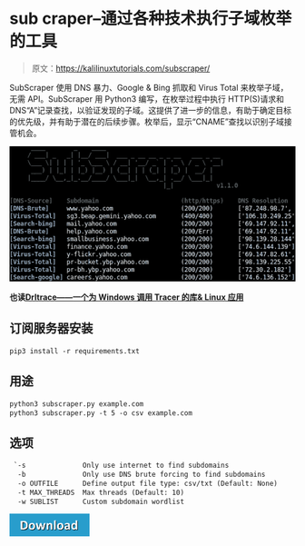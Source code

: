# sub craper–通过各种技术执行子域枚举的工具

> 原文：<https://kalilinuxtutorials.com/subscraper/>

SubScraper 使用 DNS 暴力、Google & Bing 抓取和 Virus Total 来枚举子域，无需 API。SubScraper 用 Python3 编写，在枚举过程中执行 HTTP(S)请求和 DNS“A”记录查找，以验证发现的子域。这提供了进一步的信息，有助于确定目标的优先级，并有助于潜在的后续步骤。枚举后，显示“CNAME”查找以识别子域接管机会。

![](img/57a42a4a441acfdc5addabed5c2ce29a.png)

**也读[Drltrace——一个为 Windows 调用 Tracer 的库& Linux 应用](https://kalilinuxtutorials.com/drltrace-windows-linux-applications/)**

## **订阅服务器安装**

```
pip3 install -r requirements.txt
```

## **用途**

```
python3 subscraper.py example.com
python3 subscraper.py -t 5 -o csv example.com
```

## **选项**

```
 `-s              Only use internet to find subdomains
  -b              Only use DNS brute forcing to find subdomains
  -o OUTFILE      Define output file type: csv/txt (Default: None)
  -t MAX_THREADS  Max threads (Default: 10)
  -w SUBLIST      Custom subdomain wordlist
```

[![](img/d861a9096555aeb1980fc054015933d7.png)](https://github.com/m8r0wn/subscraper)